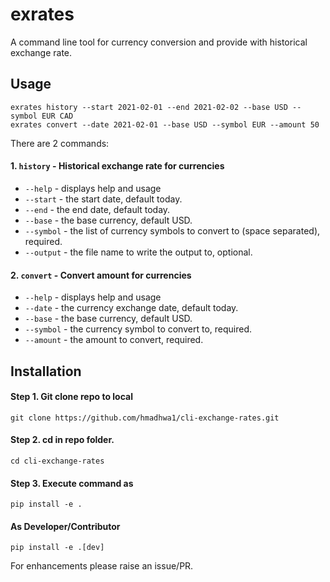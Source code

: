 # exrates

A command line tool for currency conversion and provide with historical exchange rate.

## Usage
```
exrates history --start 2021-02-01 --end 2021-02-02 --base USD --symbol EUR CAD
exrates convert --date 2021-02-01 --base USD --symbol EUR --amount 50
```

There are 2 commands:
#### 1. `history` - Historical exchange rate for currencies 
- `--help` - displays help and usage
- `--start` - the start date, default today.
- `--end` - the end date, default today.
- `--base` - the base currency, default USD.
- `--symbol` - the list of currency symbols to convert to (space separated), required.
- `--output` - the file name to write the output to, optional.

#### 2. `convert` - Convert amount for currencies
- `--help` - displays help and usage
- `--date` - the currency exchange date, default today.
- `--base` - the base currency, default USD.
- `--symbol` - the currency symbol to convert to, required.
- `--amount` - the amount to convert, required.

## Installation
#### Step 1. Git clone repo to local
```
git clone https://github.com/hmadhwa1/cli-exchange-rates.git
```
#### Step 2. cd in repo folder.
```
cd cli-exchange-rates
```
#### Step 3. Execute command as
```
pip install -e .
```

#### As Developer/Contributor
```
pip install -e .[dev]
```
For enhancements please raise an issue/PR.
